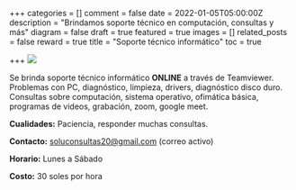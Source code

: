 +++
categories = []
comment = false
date = 2022-01-05T05:00:00Z
description = "Brindamos soporte técnico en computación, consultas y más"
diagram = false
draft = true
featured = true
images = []
related_posts = false
reward = true
title = "Soporte técnico informático"
toc = true

+++
![](https://dl.dropboxusercontent.com/s/gqtyb5d4tmlopzq/soporte-t%C3%A9cnico-y-asesor%C3%ADas.jpg)

Se brinda soporte técnico informático **ONLINE** a través de Teamviewer. Problemas con PC, diagnóstico, limpieza, drivers, diagnóstico disco duro. Consultas sobre computación, sistema operativo, ofimática básica, programas de videos, grabación, zoom, google meet.

**Cualidades:** Paciencia, responder muchas consultas.

**Contacto:** soluconsultas20@gmail.com (correo activo)

**Horario:** Lunes a Sábado

**Costo:** 30 soles por hora